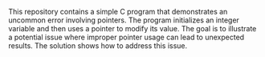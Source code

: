 This repository contains a simple C program that demonstrates an uncommon error involving pointers. The program initializes an integer variable and then uses a pointer to modify its value. The goal is to illustrate a potential issue where improper pointer usage can lead to unexpected results. The solution shows how to address this issue.